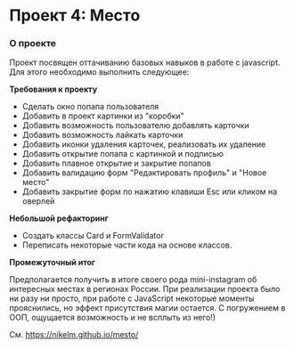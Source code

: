 # Проект 4: Место

### О проекте
Проект посвящен оттачиванию базовых навыков в работе с javascript.
Для этого необходимо выполнить следующее:

**Требования к проекту**

* Сделать окно попапа пользователя
* Добавить в проект картинки из "коробки"
* Добавить возможность пользователю добавлять карточки
* Добавить возможность лайкать карточки
* Добавить иконки удаления карточек, реализовать их удаление
* Добавить открытие попапа с картинкой и подписью
* Добавить плавное открытие и закрытие попапов
* Добавить валидацию форм "Редактировать профиль" и "Новое место"
* Добавить закрытие форм по нажатию клавиши Esc или кликом на оверлей


**Небольшой рефакторинг**

* Создать классы Card и FormValidator
* Переписать некоторые части кода на основе классов.

**Промежуточный итог**

Предполагается получить в итоге своего рода mini-instagram об интересных местах в регионах России.
При реализации проекта было ни разу ни просто, при работе c JavaScript некоторые моменты прояснились,
но эффект присутствия магии остается. С погружением в ООП, ощущается возможность и не всплыть из него!)

См. https://nikelm.github.io/mesto/
